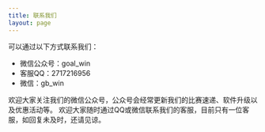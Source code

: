 ```yaml
---
title: 联系我们
layout: page
---
```

可以通过以下方式联系我们：

* 微信公众号：goal_win
* 客服QQ：2717216956
* 微信：gb_win

欢迎大家关注我们的微信公众号，公众号会经常更新我们的比赛速递、软件升级以及优惠活动等。
欢迎大家随时通过QQ或微信联系我们的客服，目前只有一位客服，如回复未及时，还请见谅。